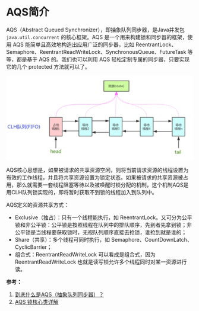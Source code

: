 # AQS简介


AQS（Abstract Queued Synchronizer），即抽象队列同步器，是Java并发包 `java.util.concurrent` 的核心框架。AQS 是一个用来构建锁和同步器的框架，使用 AQS 能简单且高效地构造出应用广泛的同步器，比如 ReentrantLock、Semaphore、ReentrantReadWriteLock、SynchronousQueue、FutureTask 等等，都是基于 AQS 的。我们也可以利用 AQS 轻松定制专属的同步器，只要实现它的几个 protected 方法就可以了。

![](assets/AQS简介/AQS.webp)

AQS核心思想是，如果被请求的共享资源空闲，则将当前请求资源的线程设置为有效的工作线程，并且将共享资源设置为锁定状态。如果被请求的共享资源被占用，那么就需要一套线程阻塞等待以及被唤醒时锁分配的机制，这个机制AQS是用CLH队列锁实现的，即将暂时获取不到锁的线程加入到队列中。

AQS定义的资源共享方式：

- Exclusive（独占）：只有一个线程能执行，如 ReentrantLock。又可分为公平锁和非公平锁：公平锁是按照线程在队列中的排队顺序，先到者先拿到锁；非公平锁是当线程要获取锁时，无视队列顺序直接去抢锁，谁抢到就是谁的；
- Share（共享）：多个线程可同时执行，如 Semaphore、CountDownLatch、CyclicBarrier；
- 组合式：ReentrantReadWriteLock 可以看成是组合式，因为 ReentrantReadWriteLock 也就是读写锁允许多个线程同时对某一资源进行读。

**参考：**

1. [到底什么是AQS（抽象队列同步器）？](https://javabetter.cn/thread/aqs.html)
2. [AQS 锁核心类详解](https://www.cnblogs.com/zhengzhaoxiang/p/13973928.html)
